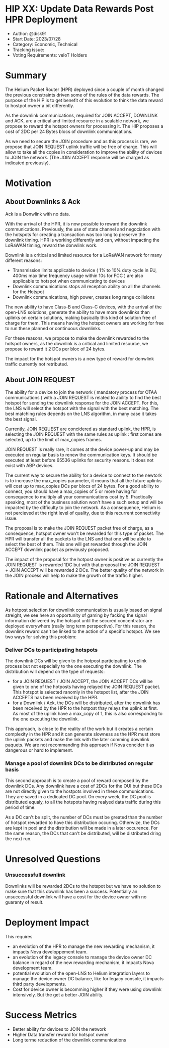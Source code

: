 # HIP XX: Update Data Rewards Post HPR Deployment

- Author: @disk91
- Start Date: 2023/07/28
- Category: Economic, Technical
- Tracking issue:
- Voting Requirements: veIoT Holders

# Summary 

The Helium Packet Router (HPR) deployed since a couple of month changed the previous constraints driven some of the rules of the data rewards.
The purpose of the HIP is to get benefit of this evolution to think the data reward to hostpot owner a bit differently.

As the downlink communications, required for JOIN ACCEPT, DOWNLINK and ACK, are a critical and limited resource in a scalable network, we propose 
to reward the hotspot owners for processing it. The HIP proposes a cost of 2DC per 24 Bytes blocs of downlink communications.

As we need to secure the JOIN procedure and as this process is rare, we propose that JOIN REQUEST uplink traffic will be free of charge. This will allow to take all the copies in consideration to improve the ability of devices to JOIN the network. (The JOIN ACCEPT response will be charged as indicated previously).

# Motivation

## About Downlinks & Ack

Ack is a Donwlink with no data.

With the arrival of the HPR, it is now possible to reward the downlink communications. Previously, the use of state channel and negociation with the 
hotspots for creating a transaction was too long to preserve the downlink timing. HPR is working differently and can, without impacting the LoRaWAN timing, reward the donwlink work.

Downlink is a critical and limited resource for a LoRaWAN network for many different reasons:
- Transmission limits applicable to device ( 1% to 10% duty cycle in EU, 400ms max time frequency usage within 10s for FCC ) are also applicable to hotspot when communicating to devices
- Downlink communications stops all reception ability on all the channels for the Hotspot
- Downlink communications, high power, creates long range collisions

The new ability to have Class-B and Class-C devices, with the arrival of the open-LNS solutions, generate the ability to have more downlinks than uplinks on certain solutions, making basically this kind of solution free of charge for them. This means having the hotspot owners are working for free to run these planned or continuous downlinks.

For these reasons, we propose to make the downlink rewarded to the hotspot owners, as the downlink is a critical and limited resource, we propose to reward it 2 DCs per bloc of 24 bytes.

The impact for the hotspot owners is a new type of reward for donwlink traffic currently not retributed.

## About JOIN REQUEST

The ability for a device to join the network ( mandatory process for OTAA communications ) with a JOIN REQUEST is related to ability to find the best hotspot for sending the downlink response for the JOIN ACCEPT. For this, the LNS will select the hotspot with the signal with the best matching. The best matching rules depends on the LNS algorithm, in many case it takes the best signal.

Currently, JOIN REQUEST are concidered as standard uplink, the HPR, is selecting the JOIN REQUEST with the same rules as uplink : first comes are selected, up to the limit of max_copies frames. 

JOIN REQUEST is really rare, it comes at the device power-up and may be executed on regular basis to renew the communication keys.
It should be executed at least before 65536 uplinks for security reasons. It does not exist with ABP devices.

The current way to secure the ability for a device to connect to the newtork is to increase the max_copies parameter, it means that all the future uplinks will cost up to max_copies DCs per blocs of 24 bytes. For a good ability to connect, you should have a max_copies of 5 or more having for consequence to multiply all your communications cost by 5. Practically speaking, most of the business solution won't have a such setup and will be impacted by the difficulty to join the network. As a consequence, Helium is not percieved at the right level of quality, due to this recurrent connectivity issue.

The proposal is to make the JOIN REQUEST packet free of charge, as a consequence, hotspot owner won't be rewarded for this type of packet. The HPR will transfer all the packets to the LNS and that one will be able to select the best of them. This one will get rewarded through the JOIN ACCEPT downlink packet as previously proposed.

The impact of the proposal for the hotpost owner is positive as currently the JOIN REQUEST is rewarded 1DC but with that proposal the JOIN REQUEST + JOIN ACCEPT will be rewarded 2 DCs. The better quality of the network in the JOIN process will help to make the growth of the traffic higher.

# Rationale and Alternatives

As hotpost selection for downlink communication is usually based on signal streight, we see here an opportunity of gaming by facking the signal information delivered by the hotspot until the secured concentrator are deployed everywhere (really long term perspective). For this reason, the downlink reward can't be linked to the action of a specific hotspot.
We see two ways for solving this problem:

### Deliver DCs to participating hotspots

The downlink DCs will be given to the hotpost participating to uplink process but not especially to the one executing the downlink. The distribution will depend on the type of requests:
- for a JOIN REQUEST / JOIN ACCEPT, the JOIN ACCEPT DCs will be given to one of the hotposts having relayed the JOIN REQUEST packet. This hotspot is selected ranomly in the hotspot list, after the JOIN ACCEPTS has been received by the HPR.
- for a Downlink / Ack, the DCs will be distributed, after the downlink has been received by the HPR to the hotpost thay relays the uplink at first. As most of the uplink have a max_copy of 1, this is also correspondng to the one executing the downlink.

This approach, is close to the reality of the work but it creates a certain complexity in the HPR and it can generate slowness as the HPR must store the uplink packets and make the link with the later comming downlink paquets. We are not recommanding this approach if Nova concider it as dangerous or hard to implement.

### Manage a pool of downlink DCs to be distributed on regular basis

This second approach is to create a pool of reward composed by the downlink DCs. Any downlink have a cost of 2DCs for the OUI but these DCs are not directly given to the hostpots involved in these communications. They are saved in a dedicated DC pool. On every week, the DC pool is distributed equaly, to all the hotspots having realyed data traffic during this period of time.

As a DC can't be split, the number of DCs must be greated than the number of hotspot rewarded to have this distribution occuring. Otherwize, the DCs are kept in pool and the distribution will be made in a later occurence. For the same reason, the DCs that can't be distributed, will be distributed dring the next run.


# Unresolved Questions

### Unsuccessfull downlink

Downlinks will be rewarded 2DCs to the hotspot but we have no solution to make sure that this downlink has been a success. Potentially an unsuccessful downlink will have a cost for the device owner with no guaranty of result.

# Deployment Impact

This requires
- an evolution of the HPR to manage the new rewarding mechanism, it impacts Nova developpement team.
- an evolution of the legacy console to manage the device owner DC balance in regard of the new rewarding mechanism, it impacts Nova development team.
- potential evolution of the open-LNS to Helium integration layers to manage the device owner DC balance, like for legacy console, it impacts third party developments.
- Cost for device owner is becomming higher if they were using downlink intensively. But the get a better JOIN ability.

# Success Metrics

- Better ability for devices to JOIN the network
- Higher Data transfer reward for hotspot owner
- Long terme reduction of the downlink communications


